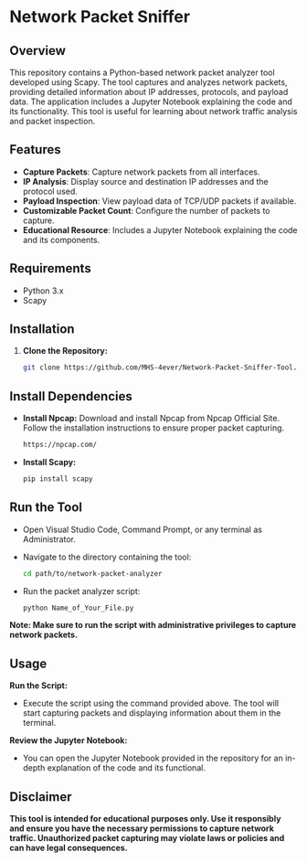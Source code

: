 # Network Packet Sniffer

## Overview

This repository contains a Python-based network packet analyzer tool developed using Scapy. The tool captures and analyzes network packets, providing detailed information about IP addresses, protocols, and payload data. The application includes a Jupyter Notebook explaining the code and its functionality. This tool is useful for learning about network traffic analysis and packet inspection.

## Features

- **Capture Packets**: Capture network packets from all interfaces.
- **IP Analysis**: Display source and destination IP addresses and the protocol used.
- **Payload Inspection**: View payload data of TCP/UDP packets if available.
- **Customizable Packet Count**: Configure the number of packets to capture.
- **Educational Resource**: Includes a Jupyter Notebook explaining the code and its components.

## Requirements

- Python 3.x
- Scapy

## Installation

1. **Clone the Repository:**

   ```bash
   git clone https://github.com/MHS-4ever/Network-Packet-Sniffer-Tool.git

## **Install Dependencies**

- **Install Npcap:**
  Download and install Npcap from Npcap Official Site. Follow the installation instructions to ensure proper packet capturing.
  
  ```bash
  https://npcap.com/

- **Install Scapy:**
  ```bash
  pip install scapy

## **Run the Tool**

- Open Visual Studio Code, Command Prompt, or any terminal as Administrator.

- Navigate to the directory containing the tool:
  ```bash
  cd path/to/network-packet-analyzer

- Run the packet analyzer script:
  ```bash
  python Name_of_Your_File.py

**Note: Make sure to run the script with administrative privileges to capture network packets.**

## **Usage**
**Run the Script:**

- Execute the script using the command provided above. The tool will start capturing packets and displaying information about them in the terminal.

**Review the Jupyter Notebook:**

- You can open the Jupyter Notebook provided in the repository for an in-depth explanation of the code and its functional.

## **Disclaimer**
**This tool is intended for educational purposes only. Use it responsibly and ensure you have the necessary permissions to capture network traffic. Unauthorized packet capturing may violate laws or policies and can have legal consequences.**

